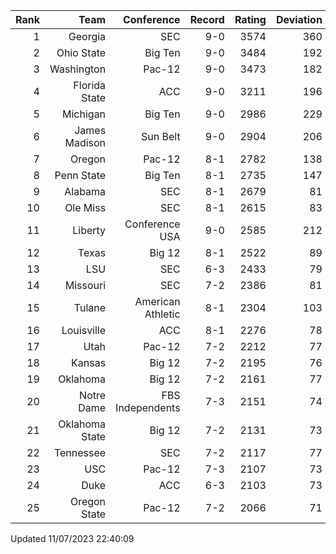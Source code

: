 | Rank  | Team                 | Conference           | Record   | Rating | Deviation |
| ---:  | ---:                 | ---:                 | ---:     | ---:   | ---:      |
| 1     | Georgia              | SEC                  | 9-0      | 3574   | 360       |
| 2     | Ohio State           | Big Ten              | 9-0      | 3484   | 192       |
| 3     | Washington           | Pac-12               | 9-0      | 3473   | 182       |
| 4     | Florida State        | ACC                  | 9-0      | 3211   | 196       |
| 5     | Michigan             | Big Ten              | 9-0      | 2986   | 229       |
| 6     | James Madison        | Sun Belt             | 9-0      | 2904   | 206       |
| 7     | Oregon               | Pac-12               | 8-1      | 2782   | 138       |
| 8     | Penn State           | Big Ten              | 8-1      | 2735   | 147       |
| 9     | Alabama              | SEC                  | 8-1      | 2679   | 81        |
| 10    | Ole Miss             | SEC                  | 8-1      | 2615   | 83        |
| 11    | Liberty              | Conference USA       | 9-0      | 2585   | 212       |
| 12    | Texas                | Big 12               | 8-1      | 2522   | 89        |
| 13    | LSU                  | SEC                  | 6-3      | 2433   | 79        |
| 14    | Missouri             | SEC                  | 7-2      | 2386   | 81        |
| 15    | Tulane               | American Athletic    | 8-1      | 2304   | 103       |
| 16    | Louisville           | ACC                  | 8-1      | 2276   | 78        |
| 17    | Utah                 | Pac-12               | 7-2      | 2212   | 77        |
| 18    | Kansas               | Big 12               | 7-2      | 2195   | 76        |
| 19    | Oklahoma             | Big 12               | 7-2      | 2161   | 77        |
| 20    | Notre Dame           | FBS Independents     | 7-3      | 2151   | 74        |
| 21    | Oklahoma State       | Big 12               | 7-2      | 2131   | 73        |
| 22    | Tennessee            | SEC                  | 7-2      | 2117   | 77        |
| 23    | USC                  | Pac-12               | 7-3      | 2107   | 73        |
| 24    | Duke                 | ACC                  | 6-3      | 2103   | 73        |
| 25    | Oregon State         | Pac-12               | 7-2      | 2066   | 71        |

Updated 11/07/2023 22:40:09
